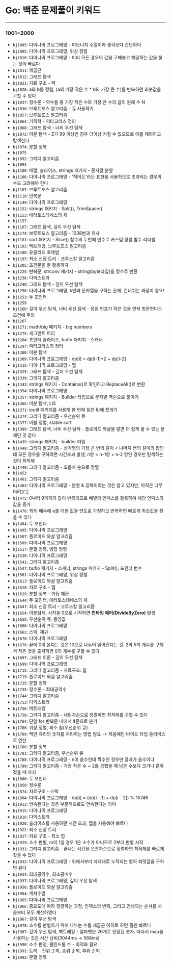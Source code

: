 # Go: 백준 문제풀이 키워드

---

### 1001~2000

- `bj1003`: 다이나믹 프로그래밍 - 피보나치 수열이라 생각보다 간단하다
- `bj1005`: 다이나믹 프로그래밍, 위상 정렬
- `bj1010`: 다이나믹 프로그래밍 - 미리 모든 경우의 값을 구해놓고 해당하는 값을 찾는 것이 빠르다
- `bj1011`: 제곱근
- `bj1012`: 그래프 탐색
- `bj1021`: 자료 구조 - 덱
- `bj1026`: a와 b를 정렬, (a의 가장 작은 수 \* b의 가장 큰 수)를 반복하면 최솟값을 구할 수 있다
- `bj1037`: 정수론 - 약수들 중 가장 작은 수와 가장 큰 수의 곱이 원래 수 N
- `bj1038`: 브루트포스 알고리즘 - 큐 사용하기
- `bj1057`: 브루트포스 알고리즘
- `bj1064`: 기하학 - 피타고라스 정리
- `bj1068`: 그래프 탐색 - 너비 우선 탐색
- `bj1072`: 이분 탐색 - Z가 99 이상인 경우 더이상 커질 수 없으므로 이를 제외하고 탐색한다
- `bj1074`: 분할 정복
- `bj1075`
- `bj1092`: 그리디 알고리즘
- `bj1094`
- `bj1100`: 배열, 슬라이스, strings 패키지 - 문자열 분할
- `bj1106`: 다이나믹 프로그래밍 - '적어도'라는 표현을 사용하므로 초과되는 경우의 수도 고려해야 한다
- `bj1107`: 브루트포스 알고리즘
- `bj1110`: 반복문
- `bj1149`: 다이나믹 프로그래밍
- `bj1152`: strings 패키지 - Split(), TrimSpace()
- `bj1153`: 에라토스테네스의 체
- `bj1157`
- `bj1167`: 그래프 탐색, 깊이 우선 탐색
- `bj1174`: 브루트포스 알고리즘 - 1038번과 유사
- `bj1181`: sort 패키지 - Slice() 함수의 두번째 인수로 커스텀 정렬 함수 리터럴
- `bj1182`: 백트래킹, 브루트포스 알고리즘
- `bj1188`: 유클리드 호제법
- `bj1197`: 최소 신장 트리 - 크루스칼 알고리즘
- `bj1205`: 조건문을 잘 활용하자
- `bj1225`: 반복문, strconv 패키지 - string(byte타입)을 정수로 변환
- `bj1238`: 다익스트라
- `bj1240`: 그래프 탐색 - 깊이 우선 탐색
- `bj1256`: 다이나믹 프로그래밍, k번째 문자열을 구하는 문제: 건너뛰는 과정이 중요!
- `bj1253`: 두 포인터
- `bj1259`
- `bj1260`: 깊이 우선 탐색, 너비 우선 탐색 - 정점 번호가 작은 것을 먼저 방문한다는 조건에 주의
- `bj1267`
- `bj1271`: math/big 패키지 - big numbers
- `bj1275`: 세그먼트 트리
- `bj1284`: 포인터 슬라이스, bufio 패키지 - 스캐너
- `bj1297`: 피타고라스의 정리
- `bj1300`: 이분 탐색
- `bj1309`: 다이나믹 프로그래밍 - dp[i] = dp[i-1]\*2 + dp[i-2]
- `bj1315`: 다이나믹 프로그래밍 - 맵
- `bj1325`: 그래프 탐색 - 깊이 우선 탐색
- `bj1339`: 그리디 알고리즘
- `bj1343`: strings 패키지 - Contains()로 확인하고 ReplaceAll()로 변환
- `bj1354`: 다이나믹 프로그래밍
- `bj1357`: strings 패키지 - Builder 타입으로 문자열 역순으로 붙이기
- `bj1365`: 이분 탐색, LIS
- `bj1371`: ioutil 패키지를 사용해 한 번에 읽은 뒤에 쪼개기
- `bj1374`: 그리디 알고리즘 - 우선순위 큐
- `bj1377`: 버블 정렬, stable sort
- `bj1389`: 그래프 탐색, 너비 우선 탐색 - 플로이드 와샬을 알면 더 쉽게 풀 수 있는 문제인 것 같다
- `bj1439`: strings 패키지 - builder 타입
- `bj1448`: 그리디 알고리즘 - 삼각형의 가장 큰 변의 길이 < 나머지 변의 길이의 합인데 모든 경우를 구하려면 시간초과 발생, n항 < n-1항 + n-2 항인 경우만 탐색하는 것이 최적해
- `bj1449`: 그리디 알고리즘 - 오름차 순으로 정렬
- `bj1453`
- `bj1461`: 그리디 알고리즘
- `bj1463`: 다이나믹 프로그래밍 - 분할 & 정복이라는 것은 알고 있지만, 아직은 너무 어려운듯
- `bj1475`: 0부터 9까지의 값이 반복되므로 배열의 인덱스를 활용하여 해당 인덱스의 값을 증가
- `bj1476`: 15의 배수에 e를 더한 값을 연도로 가정하고 반복하면 빠르게 최솟값을 찾을 수 있다
- `bj1484`: 두 포인터
- `bj1495`: 다이나믹 프로그래밍
- `bj1507`: 플로이드 와샬 알고리즘
- `bj1509`: 다이나믹 프로그래밍
- `bj1517`: 분할 정복, 병합 정렬
- `bj1520`: 다이나믹 프로그래밍
- `bj1541`: 그리디 알고리즘
- `bj1547`: bufio 패키지 - 스캐너, strings 패키지 - Split(), 포인터 변수
- `bj1561`: 다이나믹 프로그래밍, 위상 정렬
- `bj1613`: 플로이드 와샬 알고리즘
- `bj1620`: 자료 구조 - 맵
- `bj1629`: 분할 정복 - 거듭 제곱
- `bj1644`: 두 포인터, 에라토스테네스의 체
- `bj1647`: 최소 신장 트리 - 크루스칼 알고리즘
- `bj1654`: 이분탐색, 시작을 0으로 시작하면 **런타임 에러(DivideByZero)** 발생
- `bj1655`: 우선순위 큐, 중앙값
- `bj1660`: 다이나믹 프로그래밍
- `bj1662`: 스택, 재귀
- `bj1670`: 다이나믹 프로그래밍
- `bj1676`: 끝에 0이 온다는 것은 10으로 나누어 떨어진다는 것. 2와 5의 개수를 구해서 작은 것을 출력하면 0의 개수를 구할 수 있다
- `bj1697`: 그래프 이론 - 깊이 우선 탐색
- `bj1699`: 다이나믹 프로그래밍
- `bj1715`: 그리디 알고리즘 - 자료구조: 힙
- `bj1719`: 플로이드 와샬 알고리즘
- `bj1725`: 분할 정복
- `bj1735`: 정수론 - 최대공약수
- `bj1744`: 그리디 알고리즘
- `bj1753`: 다익스트라
- `bj1756`: 백트래킹
- `bj1758`: 그리디 알고리즘 - 내림차순으로 정렬하면 최적해를 구할 수 있다
- `bj1764`: 단일 for 반복문 내에서 if문으로 분기
- `bj1766`: 위상 정렬, 최소 힙(우선순위 큐)
- `bj1769`: 백만 자리의 숫자를 처리하는 방법 필요 -> 처음에만 바이트 타입 슬라이스로 연산
- `bj1780`: 분할 정복
- `bj1781`: 그리디 알고리즘, 우선순위 큐
- `bj1788`: 다이나믹 프로그래밍 - n이 음수인데 짝수인 경우만 결과가 음수이다
- `bj1789`: 그리디 알고리즘 - 가장 작은 수 ~ 2를 곱했을 때 남은 수보다 크거나 같아졌을 때 까지
- `bj1806`: 두 포인터
- `bj1850`: 정수론
- `bj1874`: 자료구조 - 스택
- `bj1904`: 다이나믹 프로그래밍 - dp[i] = (dp[i - 1] + dp[i - 2]) % 15746
- `bj1912`: 연속된다는 것은 부분적으로도 연속한다는 의미
- `bj1915`: 다이나믹 프로그래밍
- `bj1916`: 다익스트라
- `bj1920`: 슬라이스를 사용하면 시간 초과, 맵을 사용해야 빠르다
- `bj1922`: 최소 신장 트리
- `bj1927`: 자료 구조 - 최소 힙
- `bj1929`: 소수 판별, m이 1일 경우 1은 소수가 아니므로 2부터 판별 시작
- `bj1931`: 그리디 알고리즘 - 끝나는 시간을 오름차순으로 정렬하면 최적해를 빠르게 찾을 수 있다
- `bj1932`: 다이나믹 프로그래밍 - 위에서부터 차례대로 누적되는 합의 최댓값을 구하면 된다
- `bj1934`: 최대공약수, 최소공배수
- `bj1937`: 다이나믹 프로그래밍, 깊이 우선 탐색
- `bj1956`: 플로이드 와샬 알고리즘
- `bj1964`: 계차수열
- `bj1965`: 다이나믹 프로그래밍
- `bj1966`: 중요도에 따라 정렬하는 과정, 인덱스의 변화, 그리고 인쇄되는 순서를 처음부터 모두 계산하였다
- `bj1967`: 깊이 우선 탐색
- `bj1978`: 소수를 판별하기 위해 나누는 수를 제곱근 이하로 하면 훨씬 빠르다
- `bj1987`: 깊이 우선 탐색, 백트래킹 - 알파벳은 26개로 한정된 숫자. 따라서 map을 사용하는 것은 시간 낭비(3044ms -> 568ms)
- `bj1990`: 소수 판정, 팰린드롬 수 - 최적화 필요
- `bj1991`: 트리 - 전위 순회, 중위 순회, 후위 순회
- `bj1992`: 분할 정복

